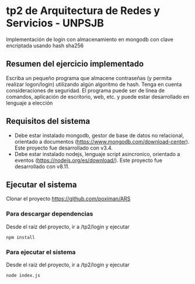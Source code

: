 # tp2 de Arquitectura de Redes y Servicios - UNPSJB
Implementación de login con almacenamiento en mongodb con clave encriptada usando hash sha256

## Resumen del ejercicio implementado
Escriba un pequeño programa que almacene contraseñas (y permita realizar logon/login) utilizando algún algoritmo de hash. Tenga en cuenta consideraciones de seguridad.
El programa puede ser de línea de comandos, aplicación de escritorio, web, etc. y puede estar desarrollado en lenguaje a elección

## Requisitos del sistema
* Debe estar instalado mongodb, gestor de base de datos no relacional, orientado a documentos (https://www.mongodb.com/download-center). Este proyecto fue desarrollado con v3.4.
* Debe estar instalado nodejs, lenguaje script asincronico, orientado a eventos (https://nodejs.org/es/download/). Este proyecto fue desarrollado con v8.11.

## Ejecutar el sistema
Clonar el proyecto https://github.com/poximan/ARS

### Para descargar dependencias
Desde el raíz del proyecto, ir a /tp2/login y ejecutar
```
npm install
```

### Para ejecutar el sistema
Desde el raíz del proyecto, ir a /tp2/login y ejecutar
```
node index.js
```
